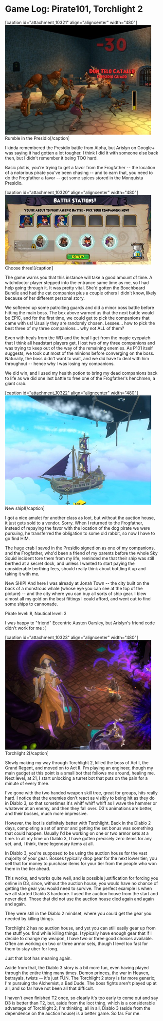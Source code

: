 # Game Log: Pirate101, Torchlight 2

[caption id="attachment\_10321" align="aligncenter" width="480"][![Rumble in the Presidio](../uploads/2012/10/Pirate-2012-10-10-21-01-42-45-480x360.jpg "Pirate 2012-10-10 21-01-42-45")](../uploads/2012/10/Pirate-2012-10-10-21-01-42-45.jpg) Rumble in the Presidio[/caption]

I kinda remembered the Presidio battle from Alpha, but Arislyn on Google+ was saying it had gotten a lot tougher. I think I did it with someone else back then, but I didn't remember it being TOO hard.

Basic plot is, you're trying to get a favor from the Frogfather -- the location of a notorious pirate you've been chasing -- and to earn that, you need to do the Frogfather a favor -- get some spices stored in the Monquista Presidio.

[caption id="attachment\_10320" align="aligncenter" width="480"][![](../uploads/2012/10/Pirate-2012-10-10-20-46-22-23-480x228.jpg "Choose three!")](../uploads/2012/10/Pirate-2012-10-10-20-46-22-23.jpg) Choose three![/caption]

The game warns you that this instance will take a good amount of time. A witchdoctor player stepped into the entrance same time as me, so I had help going through it. It was pretty vital. She'd gotten the Boochbeard Bundle and had the cat companion plus a couple others I didn't know, likely because of her different personal story.

We softened up some patrolling guards and did a minor boss battle before hitting the main boss. The box above warned us that the next battle would be EPIC, and for the first time, we could get to pick the companions that came with us! Usually they are randomly chosen. Lessee... how to pick the best three of my three companions... why not ALL of them?

Even with heals from the WD and the heal I get from the magic eyepatch that I think all headstart players get, I lost two of my three companions and was trying to keep out of the way of the remaining enemies. As P101 itself suggests, we took out most of the minions before converging on the boss. Naturally, the boss didn't want to wait, and we did have to deal with him throughout -- hence why I was losing my companions.

We did win, and I used my health potion to bring my dead companions back to life as we did one last battle to free one of the Frogfather's henchmen, a giant crab.

[caption id="attachment\_10322" align="aligncenter" width="480"][![](../uploads/2012/10/Pirate-2012-10-10-21-26-57-76-480x359.jpg "New ship!")](../uploads/2012/10/Pirate-2012-10-10-21-26-57-76.jpg) New ship![/caption]

I got a nice amulet for another class as loot, but without the auction house, it just gets sold to a vendor. Sorry. When I returned to the Frogfather, instead of repaying the favor with the location of the dog pirate we were pursuing, he transferred the obligation to some old rabbit, so now I have to go find HIM.

The huge crab I saved in the Presidio signed on as one of my companions, and the Frogfather, who'd been a friend of my parents before the whole Sky Squid incident tore them from my life, reminded me that their ship was still berthed at a secret dock, and unless I wanted to start paying the considerable berthing fees, should really think about bottling it up and taking it with me.

New SHIP! And here I was already at Jonah Town -- the city built on the back of a monstrous whale (whose eye you can see at the top of the picture) -- and the city where you can buy all sorts of ship gear. I blew almost all my gold on the best fittings I could afford, and went out to find some ships to cannonade.

Pirate level: 8, Nautical level: 3

I was happy to "friend" Eccentric Austen Oarsley, but Arislyn's friend code didn't work for me :(

[caption id="attachment\_10323" align="aligncenter" width="480"][![](../uploads/2012/10/Torchlight2-2012-10-10-23-32-46-57-480x360.jpg "Torchlight 2")](../uploads/2012/10/Torchlight2-2012-10-10-23-32-46-57.jpg) Torchlight 2[/caption]

Slowly making my way through Torchlight 2, killed the boss of Act I, the Grand Regent, and moved on to Act II. I'm playing an engineer, though my main gadget at this point is a small bot that follows me around, healing me. Next level, at 21, I start unlocking a turret bot that puts on the pain for a minute of every three.

I've gone with the two handed weapon skill tree, great for groups, hits really hard. I notice that the enemies don't react as visibly to being hit as they do in Diablo 3, so that sometimes it's whiff whiff whiff as I wave the hammer or whatever at an enemy, and then they fall over. D3's animations are better, and their bosses, much more impressive.

However, the loot is definitely better with Torchlight. Back in the Diablo 2 days, completing a set of armor and getting the set bonus was something that could happen. Usually I'd be working on one or two armor sets at a time. In all my time on Diablo 3, I have gotten precisely zero items for any set, and, I think, three legendary items at all.

In Diablo 3, you're supposed to be using the auction house for the vast majority of your gear. Bosses typically drop gear for the next lower tier; you sell that for money to purchase items for your tier from the people who won them in the tier ahead.

This works, and works quite well, and is possible justification for forcing you online in D3, since, without the auction house, you would have no chance of getting the gear you would need to survive. The perfect example is when we all started Diablo 3 hardcore. I used the auction house from the start and never died. Those that did not use the auction house died again and again and again.

They were still in the Diablo 2 mindset, where you could get the gear you needed by killing things.

Torchlight 2 has no auction house, and yet you can still easily gear up from the stuff you find while killing things. I typically have enough gear that if I decide to change my weapon, I have two or three good choices available. Often am working on two or three armor sets, though I level too fast for them to stay uber for long.

Just that loot has meaning again.

Aside from that, the Diablo 3 story is a bit more fun, even having played through the entire thing many times. Demon princes, the war in Heaven, betrayals, twists -- it's just FUN. The Torchlight 2 story is far more generic; I'm pursuing the Alchemist, a Bad Dude. The boss fights aren't played up at all, and so far have not been all that difficult.

I haven't even finished T2 once, so clearly it's too early to come out and say D3 is better than T2, but, aside from the loot thing, which is a considerable advantage of Torchlight 2, I'm thinking, all in all, Diablo 3 (aside from the dependence on the auction house) is a better game. So far. For me.

